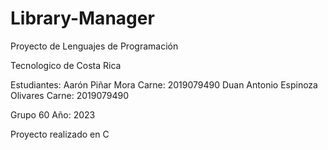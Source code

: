# Library-Manager
Proyecto de Lenguajes de Programación 

Tecnologico de Costa Rica

Estudiantes:
          Aarón Piñar Mora
          Carne: 2019079490
          Duan Antonio Espinoza Olivares
          Carne: 2019079490

Grupo 60
Año: 2023




Proyecto realizado en C
